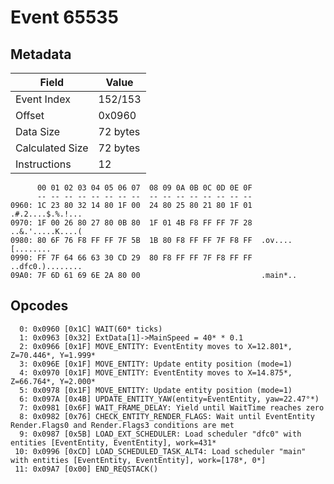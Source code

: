 # Event 65535

## Metadata

| Field           | Value    |
|-----------------|----------|
| Event Index     | 152/153  |
| Offset          | 0x0960   |
| Data Size       | 72 bytes |
| Calculated Size | 72 bytes |
| Instructions    | 12       |

```
      00 01 02 03 04 05 06 07  08 09 0A 0B 0C 0D 0E 0F
      -- -- -- -- -- -- -- --  -- -- -- -- -- -- -- --
0960: 1C 23 80 32 14 80 1F 00  24 80 25 80 21 80 1F 01  .#.2....$.%.!...
0970: 1F 00 26 80 27 80 0B 80  1F 01 4B F8 FF FF 7F 28  ..&.'.....K....(
0980: 80 6F 76 F8 FF FF 7F 5B  1B 80 F8 FF FF 7F F8 FF  .ov....[........
0990: FF 7F 64 66 63 30 CD 29  80 F8 FF FF 7F F8 FF FF  ..dfc0.)........
09A0: 7F 6D 61 69 6E 2A 80 00                           .main*..        
```

## Opcodes

```
  0: 0x0960 [0x1C] WAIT(60* ticks)
  1: 0x0963 [0x32] ExtData[1]->MainSpeed = 40* * 0.1
  2: 0x0966 [0x1F] MOVE_ENTITY: EventEntity moves to X=12.801*, Z=70.446*, Y=1.999*
  3: 0x096E [0x1F] MOVE_ENTITY: Update entity position (mode=1)
  4: 0x0970 [0x1F] MOVE_ENTITY: EventEntity moves to X=14.875*, Z=66.764*, Y=2.000*
  5: 0x0978 [0x1F] MOVE_ENTITY: Update entity position (mode=1)
  6: 0x097A [0x4B] UPDATE_ENTITY_YAW(entity=EventEntity, yaw=22.47°*)
  7: 0x0981 [0x6F] WAIT_FRAME_DELAY: Yield until WaitTime reaches zero
  8: 0x0982 [0x76] CHECK_ENTITY_RENDER_FLAGS: Wait until EventEntity Render.Flags0 and Render.Flags3 conditions are met
  9: 0x0987 [0x5B] LOAD_EXT_SCHEDULER: Load scheduler "dfc0" with entities [EventEntity, EventEntity], work=431*
 10: 0x0996 [0xCD] LOAD_SCHEDULED_TASK_ALT4: Load scheduler "main" with entities [EventEntity, EventEntity], work=[178*, 0*]
 11: 0x09A7 [0x00] END_REQSTACK()
```
